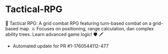 # Tactical-RPG
🧠 Tactical RPG: A grid combat RPG featuring turn-based combat on a grid-based map. ⚔️ Focuses on positioning, range calculation, dan complex ability trees. Learn advanced game logic! 🛡️ 🗡️


- Automated update for PR #1-1760544112-477
